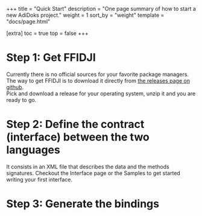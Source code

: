 +++
title = "Quick Start"
description = "One page summary of how to start a new AdiDoks project."
weight = 1
sort_by = "weight"
template = "docs/page.html"

[extra]
toc = true
top = false
+++

# Step 1: Get FFIDJI

Currently there is no official sources for your favorite package managers.  
The way to get FFIDJI is to download it directly from [the releases page on github](https://github.com/ogxd/ffidji/releases/tag/v0.0.1).  
Pick and download a release for your operating system, unzip it and you are ready to go.

# Step 2: Define the contract (interface) between the two languages

It consists in an XML file that describes the data and the methods signatures. Checkout the Interface page or the Samples to get started writing your first interface.

# Step 3: Generate the bindings

